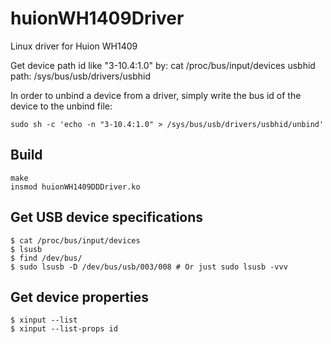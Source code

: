 # huionWH1409Driver 

Linux driver for Huion WH1409

Get device path id like "3-10.4:1.0" by: cat /proc/bus/input/devices
usbhid path: /sys/bus/usb/drivers/usbhid

 In order to unbind a device from a driver, simply write the bus id of the device to the unbind file:

    sudo sh -c 'echo -n "3-10.4:1.0" > /sys/bus/usb/drivers/usbhid/unbind'

## Build

	make
	insmod huionWH1409DDDriver.ko

## Get USB device specifications

	$ cat /proc/bus/input/devices
	$ lsusb
	$ find /dev/bus/
	$ sudo lsusb -D /dev/bus/usb/003/008 # Or just sudo lsusb -vvv
	
## Get device properties

	$ xinput --list
	$ xinput --list-props id



